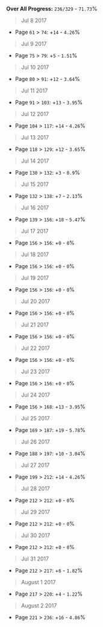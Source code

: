 **Over All Progress:** `236/329` - `71.73`%


> Jul 8 2017
  * Page `61` > `74`: +`14` - `4.26`%
> Jul 9 2017
  * Page `75` > `79`: +`5` - `1.51`%
> Jul 10 2017
  * Page `80` > `91`: +`12` - `3.64`%
> Jul 11 2017
  * Page `91` > `103`: +`13` - `3.95`%
> Jul 12 2017
  * Page `104` > `117`: +`14` - `4.26`%
> Jul 13 2017
  * Page `118` > `129`: +`12` - `3.65`%
> Jul 14 2017
  * Page `130` > `132`: +`3` - `0.9`%
> Jul 15 2017
  * Page `132` > `138`: +`7` - `2.13`%
> Jul 16 2017
  * Page `139` > `156`: +`18` - `5.47`%
> Jul 17 2017
  * Page `156` > `156`: +`0` - `0`%
> Jul 18 2017
  * Page `156` > `156`: +`0` - `0`%
> Jul 19 2017
  * Page `156` > `156`: +`0` - `0`%
> Jul 20 2017
  * Page `156` > `156`: +`0` - `0`%
> Jul 21 2017
  * Page `156` > `156`: +`0` - `0`%
> Jul 22 2017
  * Page `156` > `156`: +`0` - `0`%
> Jul 23 2017
  * Page `156` > `156`: +`0` - `0`%
> Jul 24 2017
  * Page `156` > `168`: +`13` - `3.95`%
> Jul 25 2017
  * Page `169` > `187`: +`19` - `5.78`%
> Jul 26 2017
  * Page `188` > `197`: +`10` - `3.04`%
> Jul 27 2017
  * Page `199` > `212`: +`14` - `4.26`%
> Jul 28 2017
  * Page `212` > `212`: +`0` - `0`%
> Jul 29 2017
  * Page `212` > `212`: +`0` - `0`%
> Jul 30 2017
  * Page `212` > `212`: +`0` - `0`%
> Jul 31 2017
  * Page `212` > `217`: +`6` - `1.82`%
> August 1 2017
  * Page `217` > `220`: +`4` - `1.22`%
> August 2 2017
  * Page `221` > `236`: +`16` - `4.86`%
